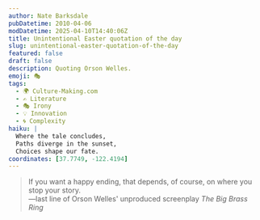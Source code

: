 ```yaml
---
author: Nate Barksdale
pubDatetime: 2010-04-06
modDatetime: 2025-04-10T14:40:06Z
title: Unintentional Easter quotation of the day
slug: unintentional-easter-quotation-of-the-day
featured: false
draft: false
description: Quoting Orson Welles.
emoji: 🎭
tags:
  - 🌍 Culture-Making.com
  - ✍️ Literature
  - 🎭 Irony
  - 💡 Innovation
  - 🌀 Complexity
haiku: |
  Where the tale concludes,  
  Paths diverge in the sunset,  
  Choices shape our fate.
coordinates: [37.7749, -122.4194]
---
```


> If you want a happy ending, that depends, of course, on where you stop your story.  
> —last line of Orson Welles' unproduced screenplay _The Big Brass Ring_
